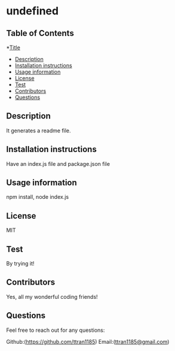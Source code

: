 # undefined


  ## Table of Contents
  *[Title](#title)
  * [Description](#description)
  * [Installation instructions](#installation)
  * [Usage information](#usage)
  * [License](#license)
  * [Test](#test)
  * [Contributors](#contributors)
  * [Questions](#questions)
  
  ## Description
  It generates a readme file.
  ## Installation instructions
  Have an index.js file and package.json file
  ## Usage information
  npm install, node index.js
  ## License
  MIT
  ## Test
  By trying it!
  ## Contributors
  Yes, all my wonderful coding friends!



  ## Questions
  Feel free to reach out for any questions: 

  Github:(https://github.com/ttran1185)
  Email:(ttran1185@gmail.com)

